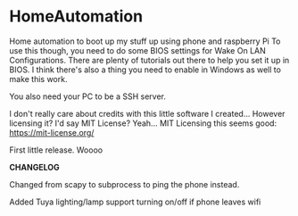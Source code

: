 # HomeAutomation
Home automation to boot up my stuff up using phone and raspberry Pi
To use this though, you need to do some BIOS settings for Wake On LAN Configurations.
There are plenty of tutorials out there to help you set it up in BIOS.
I think there's also a thing you need to enable in Windows as well to make this work.

You also need your PC to be a SSH server.

I don't really care about credits with this little software I created...
However licensing it? I'd say MIT License? Yeah... MIT Licensing this seems good:
https://mit-license.org/

First little release. Woooo


**CHANGELOG**

Changed from scapy to subprocess to ping the phone instead.

Added Tuya lighting/lamp support turning on/off if phone leaves wifi
